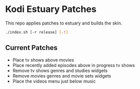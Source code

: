 # Kodi Estuary Patches

This repo applies patches to estuary and builds the skin.

```sh
./index.sh [-r release] [-t]
```

## Current Patches

 - Place tv shows above movies
 - Place recently added episodes above in progress tv shows
 - Remove tv shows genres and studies widgets
 - Remove movies genres and movie sets widgets
 - Place the videos menu just below music
